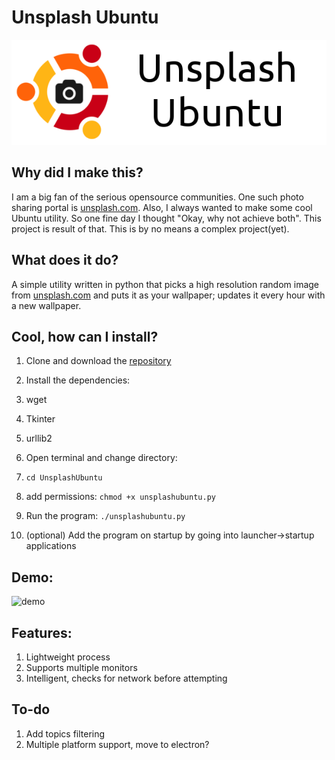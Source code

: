 # Unsplash Ubuntu

![logo](./logo/logo.png)

## Why did I make this?

I am a big fan of the serious opensource communities. One such photo sharing portal is [unsplash.com](https://unsplash.com). Also, I always wanted to make some cool Ubuntu utility. So one fine day I thought "Okay, why not achieve both". This project is result of that. This is by no means a complex project(yet).

## What does it do?
A simple utility written in python that picks a high resolution random image from [unsplash.com](https://unsplash.com) and puts it as your wallpaper; updates it every hour with a new wallpaper.    

## Cool, how can I install?
1. Clone and download the [repository](https://github.com/PseudoAj/UnsplashUbuntu)
1. Install the dependencies:
 1. wget
 1. Tkinter
 1. urllib2

1. Open terminal and change directory:
  1. `cd UnsplashUbuntu`
  1. add permissions: `chmod +x unsplashubuntu.py`
  1. Run the program: `./unsplashubuntu.py`

1. (optional) Add the program on startup by going into launcher->startup applications

## Demo:
![demo](http://i.giphy.com/3oEjHWvmcRT2rzahWM.gif)

## Features:
1. Lightweight process
2. Supports multiple monitors
3. Intelligent, checks for network before attempting

## To-do
1. Add topics filtering
1. Multiple platform support, move to electron?
